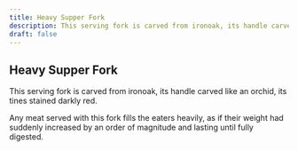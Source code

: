 ```yaml
---
title: Heavy Supper Fork
description: This serving fork is carved from ironoak, its handle carved like an orchid, its tines stained darkly red....
draft: false
---
```


## Heavy Supper Fork

This serving fork is carved from ironoak, its handle carved like an orchid, its tines stained darkly red.

Any meat served with this fork fills the eaters heavily, as if their weight had suddenly increased by an order of magnitude and lasting until fully digested.
